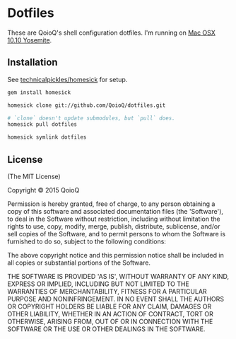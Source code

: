 # Dotfiles
These are QoioQ's shell configuration dotfiles.
I'm running on [Mac OSX 10.10 Yosemite](http://www.apple.com/osx/).

## Installation
See [technicalpickles/homesick](https://github.com/technicalpickles/homesick) for setup.

``` sh
gem install homesick

homesick clone git://github.com/QoioQ/dotfiles.git

# `clone` doesn't update submodules, but `pull` does.
homesick pull dotfiles

homesick symlink dotfiles
```

## License
(The MIT License)

Copyright © 2015 QoioQ

Permission is hereby granted, free of charge,
to any person obtaining a copy of this software and
associated documentation files (the 'Software'),
to deal in the Software without restriction,
including without limitation the rights to use, copy, modify, merge, publish,
distribute, sublicense, and/or sell copies of the Software,
and to permit persons to whom the Software is furnished to do so,
subject to the following conditions:

The above copyright notice and this permission notice shall be included in all
copies or substantial portions of the Software.

THE SOFTWARE IS PROVIDED 'AS IS', WITHOUT WARRANTY OF ANY KIND,
EXPRESS OR IMPLIED, INCLUDING BUT NOT LIMITED TO THE WARRANTIES OF
MERCHANTABILITY, FITNESS FOR A PARTICULAR PURPOSE AND NONINFRINGEMENT.
IN NO EVENT SHALL THE AUTHORS OR COPYRIGHT HOLDERS BE LIABLE FOR ANY CLAIM,
DAMAGES OR OTHER LIABILITY, WHETHER IN AN ACTION OF CONTRACT,
TORT OR OTHERWISE, ARISING FROM,
OUT OF OR IN CONNECTION WITH THE SOFTWARE OR THE USE OR
OTHER DEALINGS IN THE SOFTWARE.
